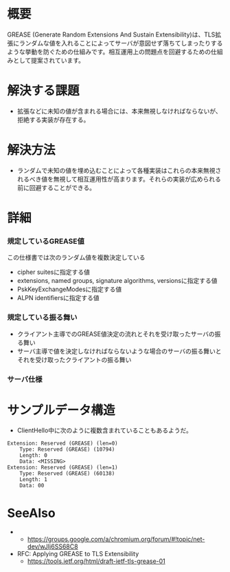 # 概要
GREASE (Generate Random Extensions And Sustain Extensibility)は、TLS拡張にランダムな値を入れることによってサーバが意図せず落ちてしまったりするような挙動を防ぐための仕組みです。相互運用上の問題点を回避するための仕組みとして提案されています。

# 解決する課題
- 拡張などに未知の値が含まれる場合には、本来無視しなければならないが、拒絶する実装が存在する。

# 解決方法
- ランダムで未知の値を埋め込むことによって各種実装はこれらの本来無視されるべき値を無視して相互運用性が高まります。それらの実装が広められる前に回避することができる。

# 詳細

### 規定しているGREASE値
この仕様書では次のランダム値を複数決定している
- cipher suitesに指定する値
- extensions, named groups, signature algorithms, versionsに指定する値
- PskKeyExchangeModesに指定する値
- ALPN identifiersに指定する値

### 規定している振る舞い
- クライアント主導でのGREASE値決定の流れとそれを受け取ったサーバの振る舞い
- サーバ主導で値を決定しなければならないような場合のサーバの振る舞いとそれを受け取ったクライアントの振る舞い

### サーバ仕様

# サンプルデータ構造
- ClientHello中に次のように複数含まれていることもあるようだ。
```
Extension: Reserved (GREASE) (len=0)
    Type: Reserved (GREASE) (10794)
    Length: 0
    Data: <MISSING>
Extension: Reserved (GREASE) (len=1)
    Type: Reserved (GREASE) (60138)
    Length: 1
    Data: 00
```

# SeeAlso
- 
  - https://groups.google.com/a/chromium.org/forum/#!topic/net-dev/wJIj6SS68C8
- RFC: Applying GREASE to TLS Extensibility
  - https://tools.ietf.org/html/draft-ietf-tls-grease-01
